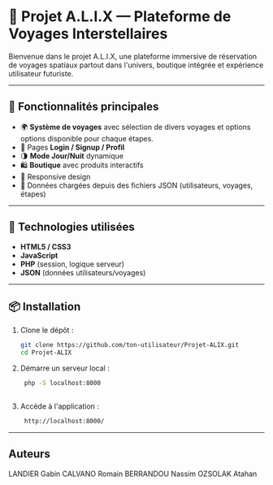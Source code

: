 # 🌌 Projet A.L.I.X — Plateforme de Voyages Interstellaires

Bienvenue dans le projet A.L.I.X, une plateforme immersive de réservation de voyages spatiaux partout dans l'univers, boutique intégrée et expérience utilisateur futuriste.

---

## 🚀 Fonctionnalités principales

- 🌍 **Système de voyages** avec sélection de divers voyages et options options disponible pour chaque étapes.
- 🔐 Pages **Login / Signup / Profil**
- 🌗 **Mode Jour/Nuit** dynamique
- 🛍️ **Boutique** avec produits interactifs
- 📱 Responsive design
- 💾 Données chargées depuis des fichiers JSON (utilisateurs, voyages, étapes)

---

## 🎨 Technologies utilisées

- **HTML5 / CSS3**
- **JavaScript**
- **PHP** (session, logique serveur)
- **JSON** (données utilisateurs/voyages)

---

## 📦 Installation

1. Clone le dépôt :
   ```bash
   git clone https://github.com/ton-utilisateur/Projet-ALIX.git
   cd Projet-ALIX

2. Démarre un serveur local :
   ```bash
    php -S localhost:8000
    
3. Accède à l'application :
   ```bash
    http://localhost:8000/

---

## Auteurs  

LANDIER Gabin
CALVANO Romain
BERRANDOU Nassim
OZSOLAK Atahan
